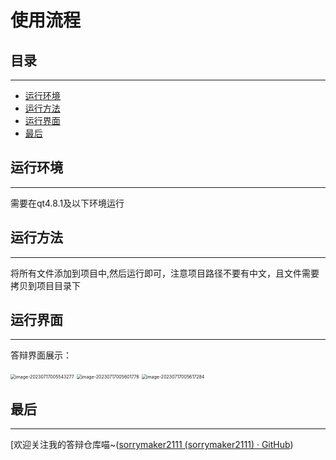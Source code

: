 

# 使用流程

## 目录

---

- [运行环境](#运行环境)
- [运行方法](#运行方法)
- [运行界面](#运行界面)
- [最后](#最后)









## 运行环境

---



需要在qt4.8.1及以下环境运行

## 运行方法

---



将所有文件添加到项目中,然后运行即可，注意项目路径不要有中文，且文件需要拷贝到项目目录下

## 运行界面

---



答辩界面展示：


<img src="G:\software\Typora\md图片\image-20230717005543277.png" alt="image-20230717005543277" style="zoom:50%;" />

<img src="G:\software\Typora\md图片\image-20230717005601776.png" alt="image-20230717005601776" style="zoom:50%;" />

<img src="G:\software\Typora\md图片\image-20230717005617284.png" alt="image-20230717005617284" style="zoom:50%;" />

## 最后

---

[欢迎关注我的答辩仓库喵~([sorrymaker2111 (sorrymaker2111) · GitHub](https://github.com/sorrymaker2111))
